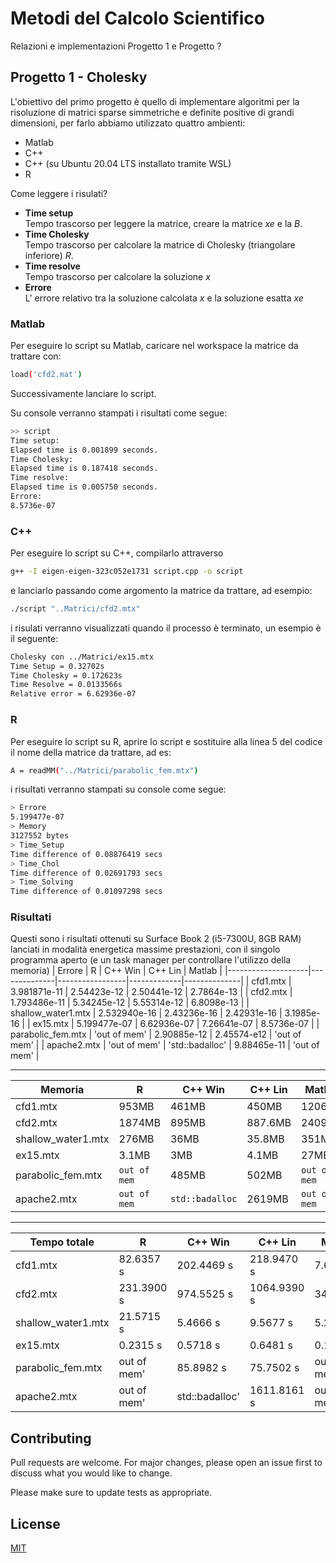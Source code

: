 # Metodi del Calcolo Scientifico

Relazioni e implementazioni Progetto 1 e Progetto ? 

## Progetto 1 - Cholesky

L'obiettivo del primo progetto è quello di implementare algoritmi per la risoluzione di matrici sparse simmetriche e definite positive di grandi dimensioni, per farlo abbiamo utilizzato quattro ambienti:

* Matlab
* C++
* C++ (su Ubuntu 20.04 LTS installato tramite WSL)
* R

Come leggere i risulati?

* **Time setup**  
Tempo trascorso per leggere la matrice, creare la matrice _xe_ e la _B_.
* **Time Cholesky**   
Tempo trascorso per calcolare la matrice di Cholesky (triangolare inferiore) _R_.
* **Time resolve**  
Tempo trascorso per calcolare la soluzione _x_
* **Errore**  
L' errore relativo tra la soluzione calcolata _x_ e la soluzione esatta _xe_

### Matlab

Per eseguire lo script su Matlab, caricare nel workspace la matrice da trattare con:

```bash
load('cfd2.mat')
```
Successivamente lanciare lo script.

Su console verranno stampati i risultati come segue:

```bash
>> script
Time setup:
Elapsed time is 0.001899 seconds.
Time Cholesky:
Elapsed time is 0.187418 seconds.
Time resolve:
Elapsed time is 0.005750 seconds.
Errore: 
8.5736e-07
```

### C++ 

Per eseguire lo script su C++, compilarlo attraverso

```bash
g++ -I eigen-eigen-323c052e1731 script.cpp -o script
```

e lanciarlo passando come argomento la matrice da trattare, ad esempio:

```bash
./script "..Matrici/cfd2.mtx"
```

i risulati verranno visualizzati quando il processo è terminato, un esempio è il seguente: 

```bash
Cholesky con ../Matrici/ex15.mtx
Time Setup = 0.32702s
Time Cholesky = 0.172623s
Time Resolve = 0.0133566s
Relative error = 6.62936e-07
```

### R

Per eseguire lo script su R, aprire lo script e sostituire alla linea 5 del codice il nome della matrice da trattare, ad es:

```bash
A = readMM("../Matrici/parabolic_fem.mtx")
```

i risultati verranno stampati su console come segue:

```bash
> Errore
5.199477e-07
> Memory
3127552 bytes
> Time_Setup
Time difference of 0.08876419 secs
> Time_Chol
Time difference of 0.02691793 secs
> Time_Solving
Time difference of 0.01097298 secs
```

### Risultati

Questi sono i risultati ottenuti su Surface Book 2 (i5-7300U, 8GB RAM) lanciati in modalità energetica massime prestazioni, con il singolo programma aperto (e un task manager per controllare l'utilizzo della memoria)
| Errore             | R            | C++ Win         | C++ Lin     | Matlab       |
|--------------------|--------------|-----------------|-------------|--------------|
| cfd1.mtx           | 3.981871e-11 | 2.54423e-12     | 2.50441e-12 | 2.7864e-13   |
| cfd2.mtx           | 1.793486e-11 | 5.34245e-12     | 5.55314e-12 | 6.8098e-13   |
| shallow_water1.mtx | 2.532940e-16 | 2.43236e-16     | 2.42931e-16 | 3.1985e-16   |
| ex15.mtx           | 5.199477e-07 | 6.62936e-07     | 7.26641e-07 | 8.5736e-07   |
| parabolic_fem.mtx  | 'out of mem' | 2.90885e-12     | 2.45574-e12 | 'out of mem' |
| apache2.mtx        | 'out of mem' | 'std::badalloc' | 9.88465e-11 | 'out of mem' |

---

| Memoria            | R            | C++ Win         | C++ Lin | Matlab       |
|--------------------|--------------|-----------------|---------|--------------|
| cfd1.mtx           | 953MB        | 461MB           | 450MB   | 1206MB       |
| cfd2.mtx           | 1874MB       | 895MB           | 887.6MB | 2409MB       |
| shallow_water1.mtx | 276MB        | 36MB            | 35.8MB  | 351MB        |
| ex15.mtx           | 3.1MB        | 3MB             | 4.1MB   | 27MB         |
| parabolic_fem.mtx  | `out of mem` | 485MB           | 502MB   | `out of mem` |
| apache2.mtx        | `out of mem` | `std::badalloc` | 2619MB  | `out of mem` |

---

| Tempo totale       | R           | C++ Win        | C++ Lin     | Matlab      |
|--------------------|-------------|----------------|-------------|-------------|
| cfd1.mtx           | 82.6357 s   | 202.4469 s     | 218.9470 s  | 7.6486 s    |
| cfd2.mtx           | 231.3900 s  | 974.5525 s     | 1064.9390 s | 34.4108s    |
| shallow_water1.mtx | 21.5715 s   | 5.4666 s       | 9.5677 s    | 5.2170 s    |
| ex15.mtx           | 0.2315 s    | 0.5718 s       | 0.6481 s    | 0.1943 s    |
| parabolic_fem.mtx  | out of mem' | 85.8982 s      | 75.7502 s   | out of mem' |
| apache2.mtx        | out of mem' | std::badalloc' | 1611.8161 s | out of mem' |

## Contributing
Pull requests are welcome. For major changes, please open an issue first to discuss what you would like to change.

Please make sure to update tests as appropriate.


## License
[MIT](https://choosealicense.com/licenses/mit/)
